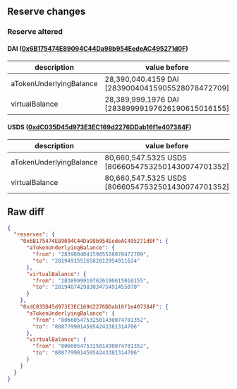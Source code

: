## Reserve changes

### Reserve altered

#### DAI ([0x6B175474E89094C44Da98b954EedeAC495271d0F](https://etherscan.io/address/0x6B175474E89094C44Da98b954EedeAC495271d0F))

| description | value before | value after |
| --- | --- | --- |
| aTokenUnderlyingBalance | 28,390,040.4159 DAI [28390040415905528078472709] | 28,194,915.5165 DAI [28194915516582812954911624] |
| virtualBalance | 28,389,999.1976 DAI [28389999197626190615016155] | 28,194,874.2983 DAI [28194874298303475491455070] |


#### USDS ([0xdC035D45d973E3EC169d2276DDab16f1e407384F](https://etherscan.io/address/0xdC035D45d973E3EC169d2276DDab16f1e407384F))

| description | value before | value after |
| --- | --- | --- |
| aTokenUnderlyingBalance | 80,660,547.5325 USDS [80660547532501430074701352] | 80,877,990.1459 USDS [80877990145954243381314706] |
| virtualBalance | 80,660,547.5325 USDS [80660547532501430074701352] | 80,877,990.1459 USDS [80877990145954243381314706] |


## Raw diff

```json
{
  "reserves": {
    "0x6B175474E89094C44Da98b954EedeAC495271d0F": {
      "aTokenUnderlyingBalance": {
        "from": "28390040415905528078472709",
        "to": "28194915516582812954911624"
      },
      "virtualBalance": {
        "from": "28389999197626190615016155",
        "to": "28194874298303475491455070"
      }
    },
    "0xdC035D45d973E3EC169d2276DDab16f1e407384F": {
      "aTokenUnderlyingBalance": {
        "from": "80660547532501430074701352",
        "to": "80877990145954243381314706"
      },
      "virtualBalance": {
        "from": "80660547532501430074701352",
        "to": "80877990145954243381314706"
      }
    }
  }
}
```